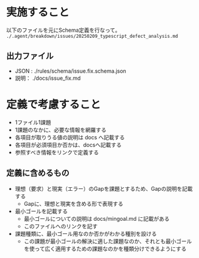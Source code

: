 
# 実施すること
以下のファイルを元にSchema定義を行なって。
`./.agent/breakdown/issues/20250209_typescript_defect_analysis.md`

## 出力ファイル
- JSON : ./rules/schema/issue.fix.schema.json
- 説明： ./docs/issue_fix.md 

# 定義で考慮すること
- 1ファイル1課題
- 1課題のなかに、必要な情報を網羅する
- 各項目が取りうる値の説明は docs へ記載する
- 各項目が必須項目か否かは、docsへ記載する
- 参照すべき情報をリンクで定義する

## 定義に含めるもの
- 理想（要求）と現実（エラー）のGapを課題とするため、Gapの説明を記載する
  - Gapに、理想と現実を含める形で表現する
- 最小ゴールを記載する
  - 最小ゴールについての説明は docs/mingoal.md に記載がある
  - このファイルへのリンクを記す
- 課題種類に、最小ゴール用なのか否かがわかる種別を設ける
  - この課題が最小ゴールの解決に適した課題なのか、それとも最小ゴールを使って広く適用するための課題なのかを種類分けできるようにする

